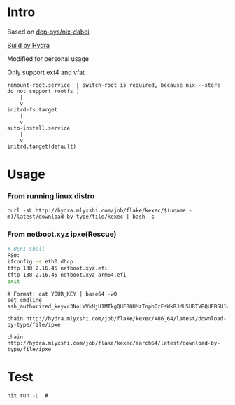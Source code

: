 # Intro
Based on [dep-sys/nix-dabei](https://github.com/dep-sys/nix-dabei/)

[Build by Hydra](http://hydra.mlyxshi.com/project/flake) 

Modified for personal usage

Only support ext4 and vfat
```
remount-root.service  [ switch-root is required, because nix --store do not support rootfs ]
    |
    v
initrd-fs.target
    |
    v
auto-install.service
    |
    v
initrd.target(default)
```
# Usage
### From running linux distro
```
curl -sL http://hydra.mlyxshi.com/job/flake/kexec/$(uname -m)/latest/download-by-type/file/kexec | bash -s
```
### From netboot.xyz ipxe(Rescue)

```sh
# UEFI Shell
FS0:
ifconfig -s eth0 dhcp
tftp 138.2.16.45 netboot.xyz.efi
tftp 138.2.16.45 netboot.xyz-arm64.efi
exit
```
```
# Format: cat YOUR_KEY | base64 -w0
set cmdline ssh_authorized_key=c3NoLWVkMjU1MTkgQUFBQUMzTnphQzFsWkRJMU5URTVBQUFBSU1wYVkzTHlDVzRISHFicDRTQTR0bkErMUJrZ3dydHJvMnMvREVzQmNQRGUKCg==
``` 
```
chain http://hydra.mlyxshi.com/job/flake/kexec/x86_64/latest/download-by-type/file/ipxe
```
```
chain http://hydra.mlyxshi.com/job/flake/kexec/aarch64/latest/download-by-type/file/ipxe
```
# Test
```
nix run -L .#
```